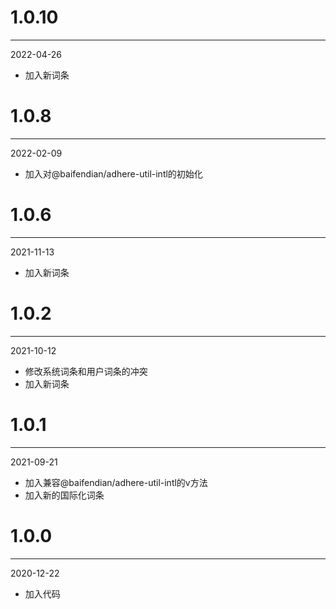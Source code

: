 # 1.0.10

***

2022-04-26

* 加入新词条

# 1.0.8

***

2022-02-09

* 加入对@baifendian/adhere-util-intl的初始化

# 1.0.6

***

2021-11-13

* 加入新词条

# 1.0.2

***

2021-10-12

* 修改系统词条和用户词条的冲突
* 加入新词条

# 1.0.1

***

2021-09-21

* 加入兼容@baifendian/adhere-util-intl的v方法
* 加入新的国际化词条

# 1.0.0

***

2020-12-22

* 加入代码
